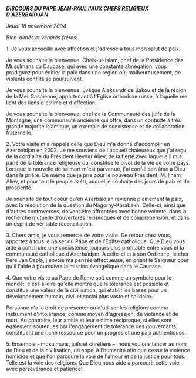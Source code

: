 ***DISCOURS DU PAPE JEAN-PAUL II******AUX CHEFS RELIGIEUX D'AZERBAÏDJAN***

*Jeudi 18 novembre 2004*

*Bien-aimés et vénérés frères!*

1. Je vous accueille avec affection et j'adresse à tous mon salut de paix.

Je vous souhaite la bienvenue, Cheik-ul-Islam, chef de la Présidence des Musulmans du Caucase, qui avec une constante abnégation, vous prodiguez pour édifier la paix dans une région où, malheureusement, de violents conflits se poursuivent.

Je vous souhaite la bienvenue, Evêque Aleksandr de Bakou et de la région de la Mer Caspienne, appartenant à l'Eglise orthodoxe russe, à laquelle me lient des liens d'estime et d'affection.

Je vous souhaite la bienvenue, chef de la Communauté des juifs de la Montagne, une communauté ancienne qui offre, dans un contexte à très grande majorité islamique, un exemple de coexistence et de collaboration fraternelle.

2. Votre visite m'a rappelé celle que Dieu m'a donné d'accomplir en Azerbaïdjan en 2002. Je me souviens de l'accueil chaleureux que j'ai reçu, de la cordialité du Président Heydar Aliev, de la fierté avec laquelle il m'a parlé de la tolérance religieuse qui constitue le pivot de la vie de votre pays. Lorsque la nouvelle de sa mort m'est parvenue, j'ai confié son âme à Dieu dans la prière. De même que je prie pour le nouveau Président, M. Ilham Aliev, et pour tout le peuple azéri, auquel je souhaite des jours de paix et de prospérité.

Je souhaite de tout coeur qu'en Azerbaïdjan revienne pleinement la paix, avec la résolution de la question du Nagorny-Karabakh. Celle-ci, ainsi que d'autres controverses, doivent être affrontées avec bonne volonté, dans la recherche mutuelle d'ouvertures réciproques et de compréhension, et dans un esprit de véritable réconciliation.

3. Chers amis, je vous remercie de votre visite. De retour chez vous, apportez à tous le baiser du Pape et de l'Eglise catholique. Que Dieu vous aide à construire une coexistence toujours plus profitable entre vous et la communauté catholique d'Azerbaïdjan. A celle-ci et à son Ordinaire, le cher Père Jan Capla, j'envoie ma pensée affectueuse, en priant le Seigneur pour qu'il l'aide à poursuivre la mission évangélique dans le Caucase.

4. Que votre visite au Pape de Rome soit comme un symbole pour le monde:  c'est-à-dire qu'elle montre que la tolérance est possible et constitue une valeur de la civilisation, qui établit les bases pour un développement humain, civil et social plus vaste et solidaire.

Personne n'a le droit de présenter ou d'utiliser les religions comme instrument d'intolérance, comme moyen d'agression, de violence et de mort. Au contraire, leur amitié et leur estime réciproque, si elles sont également soutenues par l'engagement de tolérance des gouvernants, constituent une riche ressource pour un progrès et une paix authentiques.

5. Ensemble - musulmans, juifs et chrétiens -, nous voulons lancer au nom de Dieu et de la civilisation, un appel à l'humanité afin que cesse la violence homicide et que l'on parcoure la voie de l'amour et de la justice pour tous. Telle est la voie des religions. Que Dieu nous aide à parcourir cette voie avec persévérance et patience!